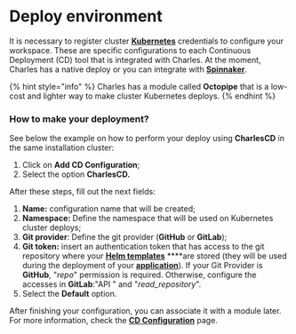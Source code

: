 # Deploy environment

It is necessary to register cluster [**Kubernetes**](https://kubernetes.io) credentials to configure your workspace. These are specific configurations to each Continuous Deployment \(CD\) tool that is integrated with Charles. At the moment, Charles has a native deploy or you can integrate with [**Spinnaker**](https://www.spinnaker.io/).

{% hint style="info" %}
Charles has a module called **Octopipe** that is a low-cost and lighter way to make cluster Kubernetes deploys.
{% endhint %}

### How to make your deployment?

See below the example on how to perform your deploy using **CharlesCD** in the same installation cluster:

1. Click on **Add CD Configuration**;
2. Select the option **CharlesCD.**

After these steps, fill out the next fields:

1. **Name:** configuration name that will be created; 
2. **Namespace:** Define the namespace that will be used on Kubernetes cluster deploys; 
3. **Git provider**: Define the git provider \(**GitHub** or **GitLab**\);
4. **Git token:** insert an authentication token that has access to the git repository where your [**Helm templates**](../creating-your-first-module/how-to-configure-chart-template.md) ****are stored \(they will be used during the deployment of your [**application**](../creating-your-first-module/)\). If your Git Provider is **GitHub**, "_repo_" permission is required. Otherwise, configure the accesses in **GitLab**:"API " and "_read\_repository_".
5. Select the **Default** option.

After finishing your configuration, you can associate it with a module later. For more information, check the [**CD Configuration**](https://docs.charlescd.io/reference/cd-configuration) page. 

